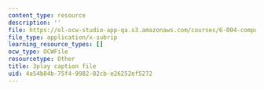 ```yaml
---
content_type: resource
description: ''
file: https://ol-ocw-studio-app-qa.s3.amazonaws.com/courses/6-004-computation-structures-spring-2017/4a54b84b75f4998282cbe26252ef5272_3YjMdixww4c.srt
file_type: application/x-subrip
learning_resource_types: []
ocw_type: OCWFile
resourcetype: Other
title: 3play caption file
uid: 4a54b84b-75f4-9982-82cb-e26252ef5272
---
```

